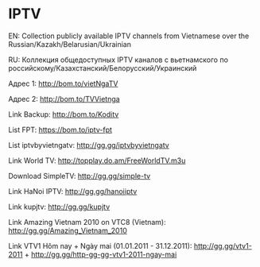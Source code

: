 # IPTV
EN: Collection publicly available IPTV channels from Vietnamese over the Russian/Kazakh/Belarusian/Ukrainian

RU: Коллекция общедоступных IPTV каналов с вьетнамского по российскому/Казахстанский/Белорусский/Украинский

Адрес 1: http://bom.to/vietNgaTV

Адрес 2: http://bom.to/TVVietnga

Link Backup: http://bom.to/Koditv

List FPT: https://bom.to/iptv-fpt

List iptvbyvietngatv: http://gg.gg/iptvbyvietngatv

Link World TV: http://topplay.do.am/FreeWorldTV.m3u

Download SimpleTV: http://gg.gg/simple-tv

Link HaNoi IPTV: http://gg.gg/hanoiiptv

Link kupjtv: http://gg.gg/kupjtv

Link Amazing Vietnam 2010 on VTC8 (Vietnam): http://gg.gg/Amazing_Vietnam_2010

Link VTV1 Hôm nay + Ngày mai (01.01.2011 - 31.12.2011): http://gg.gg/vtv1-2011 + http://gg.gg/http-gg-gg-vtv1-2011-ngay-mai
